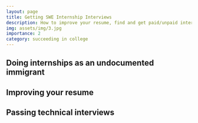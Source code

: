 ```yaml
---
layout: page
title: Getting SWE Internship Interviews
description: How to improve your resume, find and get paid/unpaid internships
img: assets/img/3.jpg
importance: 2
category: succeeding in college
---
```


## Doing internships as an undocumented immigrant

## Improving your resume

## Passing technical interviews
